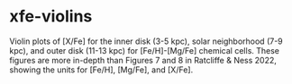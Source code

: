 # xfe-violins
Violin plots of [X/Fe] for the inner disk (3-5 kpc), solar neighborhood (7-9 kpc), and outer disk (11-13 kpc) for [Fe/H]-[Mg/Fe] chemical cells. These figures are more in-depth than Figures 7 and 8 in Ratcliffe & Ness 2022, showing the units for [Fe/H], [Mg/Fe], and [X/Fe].
